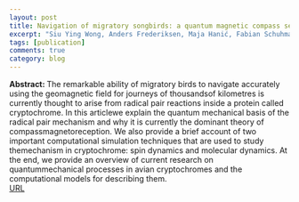 ```yaml
---
layout: post
title: Navigation of migratory songbirds: a quantum magnetic compass sensor
excerpt: "Siu Ying Wong, Anders Frederiksen, Maja Hanić, Fabian Schuhmann, Gesa Grüning, P. J. Hore, Ilia A. Solov'yov<br>Neuroforum, 27, 141-150, (2021)"
tags: [publication]
comments: true
category: blog
---
```


<b>Abstract: </b>The remarkable ability of migratory birds to navigate accurately using the geomagnetic field for journeys of thousandsof kilometres is currently thought to arise from radical pair reactions inside a protein called cryptochrome. In this articlewe explain the quantum mechanical basis of the radical pair mechanism and why it is currently the dominant theory of compassmagnetoreception. We also provide a brief account of two important computational simulation techniques that are used to study themechanism in cryptochrome: spin dynamics and molecular dynamics. At the end, we provide an overview of current research on quantummechanical processes in avian cryptochromes and the computational models for describing them.<br>
  <a href="https://www.degruyter.com/document/doi/10.1515/nf-2021-0005/html">URL</a>

